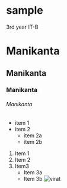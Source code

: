 # sample
3rd year IT-B 
# Manikanta
## Manikanta
### Manikanta
###### Manikanta
* item 1
* item 2 
   * item 2a
   * item 2b 
1. Item 1
2. Item 2
3. Item3
     * Item 3a
     * Item 3b 
![virat](https://encrypted-tbn0.gstatic.com/images?q=tbn:ANd9GcSpopv1Hjvtx9Yz4QhyoC6KLmAKgZvDMxPliw&usqp=CAU)
